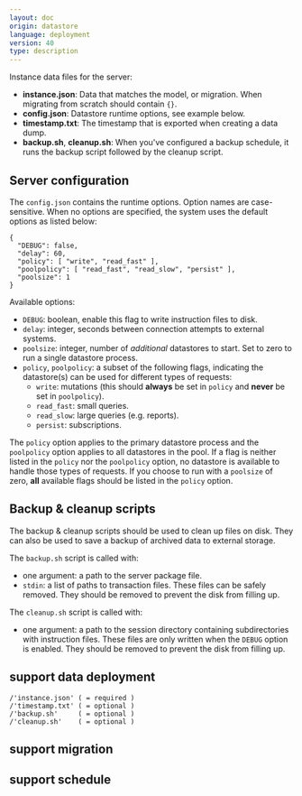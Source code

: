 ```yaml
---
layout: doc
origin: datastore
language: deployment
version: 40
type: description
---
```


Instance data files for the server:
- **instance.json**: Data that matches the model, or migration.
  When migrating from scratch should contain `{}`.
- **config.json**: Datastore runtime options, see example below.
- **timestamp.txt**: The timestamp that is exported when creating a data dump.
- **backup.sh**, **cleanup.sh**: When you've configured a backup schedule,
  it runs the backup script followed by the cleanup script.

## Server configuration

The `config.json` contains the runtime options. Option names are case-sensitive. When no options are specified, the system uses the default options as listed below:

```
{
  "DEBUG": false,
  "delay": 60,
  "policy": [ "write", "read_fast" ],
  "poolpolicy": [ "read_fast", "read_slow", "persist" ],
  "poolsize": 1
}
```

Available options:
- `DEBUG`: boolean, enable this flag to write instruction files to disk.
- `delay`: integer, seconds between connection attempts to external systems.
- `poolsize`: integer, number of *additional* datastores to start. Set to zero to run a single datastore process.
- `policy`, `poolpolicy`: a subset of the following flags, indicating the datastore(s) can be used for different types of requests:
  - `write`: mutations (this should **always** be set in `policy` and **never** be set in `poolpolicy`).
  - `read_fast`: small queries.
  - `read_slow`: large queries (e.g. reports).
  - `persist`: subscriptions.

The `policy` option applies to the primary datastore process and the `poolpolicy` option applies to all datastores in the pool.
If a flag is neither listed in the `policy` nor the `poolpolicy` option, no datastore is available to handle those types of requests.
If you choose to run with a `poolsize` of zero, **all** available flags should be listed in the `policy` option.

## Backup & cleanup scripts
The backup & cleanup scripts should be used to clean up files on disk. They can also be used to save a backup of archived data to external storage.

The `backup.sh` script is called with:
- one argument: a path to the server package file.
- `stdin`: a list of paths to transaction files. These files can be safely removed. They should be removed to prevent the disk from filling up.

The `cleanup.sh` script is called with:
- one argument: a path to the session directory containing subdirectories with instruction files. These files are only written when the `DEBUG` option is enabled. They should be removed to prevent the disk from filling up.

## support data deployment

```
/'instance.json' ( = required )
/'timestamp.txt' ( = optional )
/'backup.sh'     ( = optional )
/'cleanup.sh'    ( = optional )
```

## support migration


## support schedule

```

